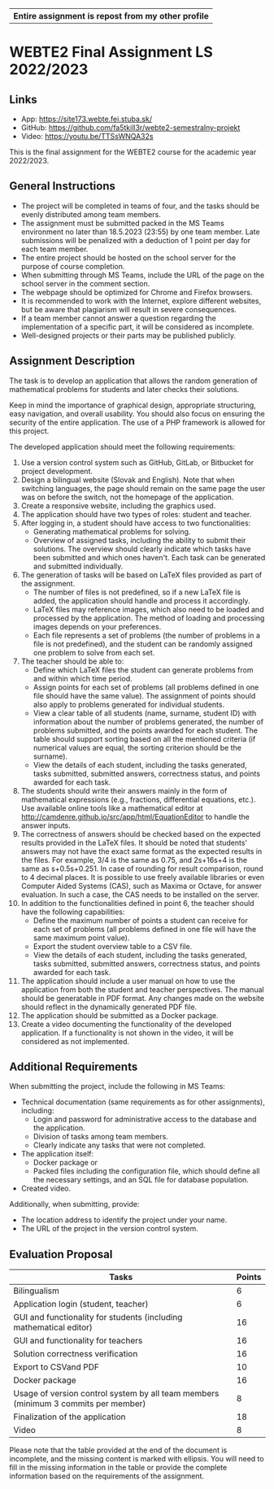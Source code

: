 <table align="center">
  <tr>
    <th>Entire assignment is repost from my other profile</th>
  </tr>
</table>

# WEBTE2 Final Assignment LS 2022/2023

## Links
- App: https://site173.webte.fei.stuba.sk/
- GitHub: https://github.com/fa5tkill3r/webte2-semestralny-projekt
- Video: https://youtu.be/TTSsWNQA32s

This is the final assignment for the WEBTE2 course for the academic year 2022/2023.

## General Instructions
- The project will be completed in teams of four, and the tasks should be evenly distributed among team members.
- The assignment must be submitted packed in the MS Teams environment no later than 18.5.2023 (23:55) by one team member. Late submissions will be penalized with a deduction of 1 point per day for each team member.
- The entire project should be hosted on the school server for the purpose of course completion.
- When submitting through MS Teams, include the URL of the page on the school server in the comment section.
- The webpage should be optimized for Chrome and Firefox browsers.
- It is recommended to work with the Internet, explore different websites, but be aware that plagiarism will result in severe consequences.
- If a team member cannot answer a question regarding the implementation of a specific part, it will be considered as incomplete.
- Well-designed projects or their parts may be published publicly.

## Assignment Description
The task is to develop an application that allows the random generation of mathematical problems for students and later checks their solutions.

Keep in mind the importance of graphical design, appropriate structuring, easy navigation, and overall usability. You should also focus on ensuring the security of the entire application. The use of a PHP framework is allowed for this project.

The developed application should meet the following requirements:

1. Use a version control system such as GitHub, GitLab, or Bitbucket for project development.
2. Design a bilingual website (Slovak and English). Note that when switching languages, the page should remain on the same page the user was on before the switch, not the homepage of the application.
3. Create a responsive website, including the graphics used.
4. The application should have two types of roles: student and teacher.
5. After logging in, a student should have access to two functionalities:
   - Generating mathematical problems for solving.
   - Overview of assigned tasks, including the ability to submit their solutions. The overview should clearly indicate which tasks have been submitted and which ones haven't.
   Each task can be generated and submitted individually.
6. The generation of tasks will be based on LaTeX files provided as part of the assignment.
   - The number of files is not predefined, so if a new LaTeX file is added, the application should handle and process it accordingly.
   - LaTeX files may reference images, which also need to be loaded and processed by the application. The method of loading and processing images depends on your preferences.
   - Each file represents a set of problems (the number of problems in a file is not predefined), and the student can be randomly assigned one problem to solve from each set.
7. The teacher should be able to:
   - Define which LaTeX files the student can generate problems from and within which time period.
   - Assign points for each set of problems (all problems defined in one file should have the same value). The assignment of points should also apply to problems generated for individual students.
   - View a clear table of all students (name, surname, student ID) with information about the number of problems generated, the number of problems submitted, and the points awarded for each student. The table should support sorting based on all the mentioned criteria (if numerical values are equal, the sorting criterion should be the surname).
   - View the details of each student, including the tasks generated, tasks submitted, submitted answers, correctness status, and points awarded for each task.
8. The students should write their answers mainly in the form of mathematical expressions (e.g., fractions, differential equations, etc.). Use available online tools like a mathematical editor at http://camdenre.github.io/src/app/html/EquationEditor to handle the answer inputs.
9. The correctness of answers should be checked based on the expected results provided in the LaTeX files. It should be noted that students' answers may not have the exact same format as the expected results in the files. For example, 3/4 is the same as 0.75, and 2s+16s+4 is the same as s+0.5s+0.251. In case of rounding for result comparison, round to 4 decimal places.
   It is possible to use freely available libraries or even Computer Aided Systems (CAS), such as Maxima or Octave, for answer evaluation. In such a case, the CAS needs to be installed on the server.
10. In addition to the functionalities defined in point 6, the teacher should have the following capabilities:
    - Define the maximum number of points a student can receive for each set of problems (all problems defined in one file will have the same maximum point value).
    - Export the student overview table to a CSV file.
    - View the details of each student, including the tasks generated, tasks submitted, submitted answers, correctness status, and points awarded for each task.
11. The application should include a user manual on how to use the application from both the student and teacher perspectives. The manual should be generatable in PDF format. Any changes made on the website should reflect in the dynamically generated PDF file.
12. The application should be submitted as a Docker package.
13. Create a video documenting the functionality of the developed application. If a functionality is not shown in the video, it will be considered as not implemented.

## Additional Requirements
When submitting the project, include the following in MS Teams:
- Technical documentation (same requirements as for other assignments), including:
  - Login and password for administrative access to the database and the application.
  - Division of tasks among team members.
  - Clearly indicate any tasks that were not completed.
- The application itself:
  - Docker package or
  - Packed files including the configuration file, which should define all the necessary settings, and an SQL file for database population.
- Created video.

Additionally, when submitting, provide:
- The location address to identify the project under your name.
- The URL of the project in the version control system.

## Evaluation Proposal
Tasks | Points
----- | ------
Bilingualism | 6
Application login (student, teacher) | 6
GUI and functionality for students (including mathematical editor) | 16
GUI and functionality for teachers | 16
Solution correctness verification | 16
Export to CSVand PDF | 10
Docker package | 16
Usage of version control system by all team members (minimum 3 commits per member) | 8
Finalization of the application | 18
Video | 8

Please note that the table provided at the end of the document is incomplete, and the missing content is marked with ellipsis. You will need to fill in the missing information in the table or provide the complete information based on the requirements of the assignment.


